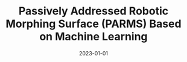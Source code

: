 ---
title: "Passively Addressed Robotic Morphing Surface (PARMS) Based on Machine Learning"
collection: publications
category: manuscripts
permalink: /publication/2023-01-01-parms
# excerpt: 'This paper presents a passively addressed robotic morphing surface (PARMS) utilizing machine learning for advanced shape control in soft robotics applications.'
date: 2023-01-01
venue: 'Science Advances'
paperurl: 'https://wang5056.github.io/files/Wang et al. - 2023 - Passively addressed robotic morphing surface (PARMS).pdf'
bibtexurl: 'https://wang5056.github.io/files/WangPassively.bib'
citation: 'Wang, Jue and Sotzing, Michael and Lee, Mina and Chortos, Alex. (2023). "Passively Addressed Robotic Morphing Surface (PARMS) Based on Machine Learning." <i>Science Advances</i>, 9, eadg8019.'
---